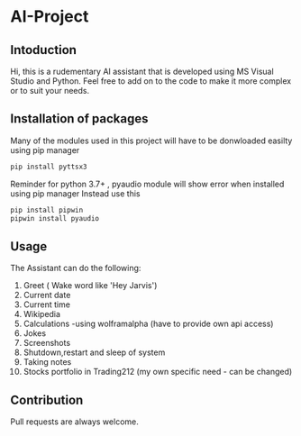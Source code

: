# AI-Project

## Intoduction
Hi, this is a rudementary AI assistant that is developed using MS Visual Studio and Python. Feel free to add on to the code
to make it more complex or to suit your needs.

## Installation of packages

Many of the modules used in this project will have to be donwloaded easilty using pip manager

```bash
pip install pyttsx3
```

Reminder for python 3.7+ , pyaudio module will show error when installed using pip manager
Instead use this

```bash
pip install pipwin
pipwin install pyaudio
```

## Usage

The Assistant can do the following:

1. Greet ( Wake word like 'Hey Jarvis')
2. Current date
3. Current time
4. Wikipedia
5. Calculations -using wolframalpha (have to provide own api access)
6. Jokes
7. Screenshots
8. Shutdown,restart and sleep of system
9. Taking notes
10. Stocks portfolio in Trading212 (my own specific need - can be changed)


## Contribution

Pull requests are always welcome.
